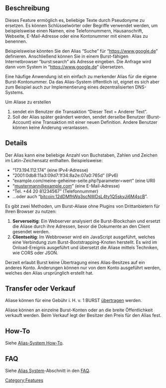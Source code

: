 <languages/>

Beschreibung
------------

Dieses Feature ermöglich es, beliebige Texte durch Pseudonyme zu ersetzen. Es können Schlüsselwörter oder Begriffe verwendet werden, um beispielsweise einen Namen, eine Telefonnummern, Hausanschrift, Webseite, E-Mail-Adresse oder eine Kontonummer mit einem Alias zu benennen.

Beispielsweise könnten Sie den Alias “Suche” für “<https://www.google.de>” definieren. Anschließend können Sie in einem Burst-fähigen Internetbrowser “burst:search” als Adresse eingeben. Die Anfrage wird dann vom System in “<https://www.google.de>” übersetzen.

Eine häufige Anwendung ist ein einfach zu merkender Alias für die eigene Burst-Kontonummer. Da das Alias-System öffentlich ist, eignet es sich aber zum Beispiel auch zur Implementierung eines dezentralisierten DNS-Systems.

Um Aliase zu erstellen

1.  sendet ein Benutzer die Transaktion “Dieser Text = Anderer Text”.
2.  Soll der Alias später geändert werden, sendet derselbe Benutzer (Burst-Account) eine Transaktion mit einer neuen Definition. Andere Benutzer können keine Änderung veranlassen.

Details
-------

Der Alias kann eine beliebige Anzahl von Buchstaben, Zahlen und Zeichen im Latin-Zeichensatz enthalten. Beispielsweise:

-   “173.194.112.174” (eine IPv4-Adresse)
-   “2001:0db8:11a3:09d7:1f34:8a2e:07a0:765d” (IPv6)
-   “example.com/meine-geheime-seite.php?parameter=wert” (eine URI)
-   “mustermann@example.com” (eine E-Mail-Adresse)
-   “Tel. +44 20 81234567” (Telefonnummer)
-   ...oder auch “<bitcoin:12dDMfhWq3scNWDsL4ty1Q5skyJj6M4scB>”.

Es gibt zwei Methoden, um Burst-Aliase ohne Plugins von Drittanbietern für Ihren Browser zu nutzen:

1.  **Serverseitig**: Ein Webserver analysiert die Burst-Blockchain und ersetzt die Aliase durch ihre Adressen, bevor die Dokumente an den Client gesendet werden.
2.  **Clientseitig**: Im Webbrowser wird ein JavaScript ausgeführt, welches eine Verbindung zum Burst-Bootstrapping-Knoten herstellt. Es wird im Onload-Ereignis ausgeführt und übersetzt die Aliase mittels Techniken, wie CORS oder JSON.

Derzeit erlaubt Burst keine Übertragung eines Alias-Besitzes auf ein anderes Konto. Änderungen können nur von dem Konto ausgeführt werden, welches den Alias ursprünglich erstellt hat.

Transfer oder Verkauf
---------------------

Aliase können für eine Gebühr i. H. v. 1 BURST [übertragen](how-to-createalias.md) werden.

Aliase können an einzelne Burst-Konten oder an die breite Öffentlichkeit verkauft werden. Beim Verkauf legt der Besitzer den Preis für den Alias fest.

How-To
------

Siehe [Alias-System How-To](how-to-alias.md).

FAQ
---

Siehe [Alias System](faq-the-burst-alias-system.md)-Abschnitt in den [FAQ](faq.md).

<Category:Features>
